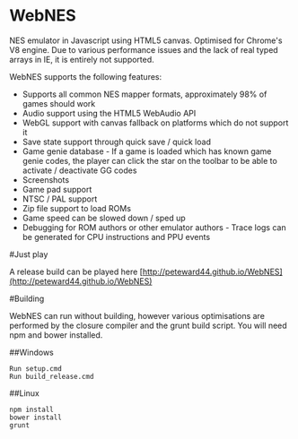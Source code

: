 WebNES
======

NES emulator in Javascript using HTML5 canvas. Optimised for Chrome's V8 engine. Due to various performance issues and the lack of real typed arrays in IE, it is entirely not supported.

WebNES supports the following features:

- Supports all common NES mapper formats, approximately 98% of games should work
- Audio support using the HTML5 WebAudio API
- WebGL support with canvas fallback on platforms which do not support it
- Save state support through quick save / quick load
- Game genie database - If a game is loaded which has known game genie codes, the player can click the star on the toolbar to be able to activate / deactivate GG codes
- Screenshots
- Game pad support
- NTSC / PAL support
- Zip file support to load ROMs
- Game speed can be slowed down / sped up
- Debugging for ROM authors or other emulator authors - Trace logs can be generated for CPU instructions and PPU events


#Just play

A release build can be played here [http://peteward44.github.io/WebNES](http://peteward44.github.io/WebNES)


#Building

WebNES can run without building, however various optimisations are performed by the closure compiler and the grunt build script.
You will need npm and bower installed.

##Windows

```
Run setup.cmd
Run build_release.cmd
```

##Linux

```
npm install
bower install
grunt
```





